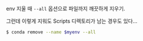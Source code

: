 env 지울 때 `--all` 옵션으로 파일까지 깨끗하게 지우기.

그런데 이렇게 지워도 Scripts 디렉토리가 남는 경우도 있다...
```bash
$ conda remove --name $myenv --all
```
